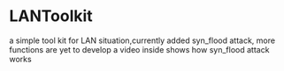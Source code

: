 # LANToolkit

a simple tool kit for LAN situation,currently added syn_flood attack, more functions are yet to develop
a video inside shows how syn_flood attack works
